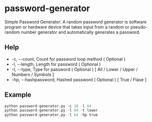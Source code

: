 # password-generator
Simple Password Generator:
A random password generator is software program or hardware device that takes input from a random or pseudo-random number generator and automatically generates a password.

## Help
- -c, --count, Count for password loop method ( Optional )
- -l, --length, Length for password ( Optional )
- -t, --type, Type for password ( Optional ) [ All / Lower / Upper / Numbers / Symbols ]
- -hp, --hashpassword, Hashed password ( Optional ) [ True / Flase ]

## Example
```python
python password-generator.py -c 10 -l 64
python password-generator.py -l 64 -t lower
python password-generator.py -l 64 -hp true
```
